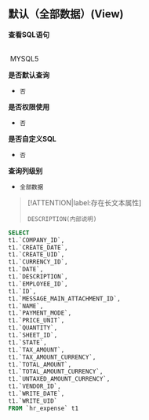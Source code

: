 ## 默认（全部数据）(View) <!-- {docsify-ignore-all} -->



<p class="panel-title"><b>查看SQL语句</b></p>
<br>

<el-row>
&nbsp;<el-tag @click="MYSQL5 = true">MYSQL5</el-tag>
</el-row>

<br>
<p class="panel-title"><b>是否默认查询</b></p>

* `否`

<p class="panel-title"><b>是否权限使用</b></p>

* `否`

<p class="panel-title"><b>是否自定义SQL</b></p>

* `否`

<p class="panel-title"><b>查询列级别</b></p>

* `全部数据`

> [!ATTENTION|label:存在长文本属性]
>
> `DESCRIPTION(内部说明)`






<el-dialog v-model="MYSQL5" title="MYSQL5">

```sql
SELECT
t1.`COMPANY_ID`,
t1.`CREATE_DATE`,
t1.`CREATE_UID`,
t1.`CURRENCY_ID`,
t1.`DATE`,
t1.`DESCRIPTION`,
t1.`EMPLOYEE_ID`,
t1.`ID`,
t1.`MESSAGE_MAIN_ATTACHMENT_ID`,
t1.`NAME`,
t1.`PAYMENT_MODE`,
t1.`PRICE_UNIT`,
t1.`QUANTITY`,
t1.`SHEET_ID`,
t1.`STATE`,
t1.`TAX_AMOUNT`,
t1.`TAX_AMOUNT_CURRENCY`,
t1.`TOTAL_AMOUNT`,
t1.`TOTAL_AMOUNT_CURRENCY`,
t1.`UNTAXED_AMOUNT_CURRENCY`,
t1.`VENDOR_ID`,
t1.`WRITE_DATE`,
t1.`WRITE_UID`
FROM `hr_expense` t1 


```

</el-dialog>

<script>
 const { createApp } = Vue
  createApp({
    data() {
      return {
                MYSQL5 : false
        
      }
    },
    methods: {
    }
  }).use(ElementPlus).mount('#app')
</script>